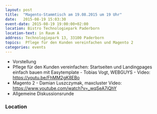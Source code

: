 ```yaml
---
layout: post
title:  "Magento-Stammtisch am 19.08.2015 um 19 Uhr"
date:   2015-08-19 15:03:30
event-date: 2015-08-19 19:00:00+02:00
location: Bistro Technologiepark Paderborn
location-text: in Raum A
address: Technologiepark 13, 33100 Paderborn
topics:  Pflege für den Kunden vereinfachen und Magento 2
categories: events
---
```


*  Vorstellung
*  Pflege für den Kunden vereinfachen: Startseiten und Landingpages einfach bauen mit Easytemplate - Tobias Vogt, WEBGUYS - Video: <a href='https://youtu.be/FhMM2gK8EBo'>https://youtu.be/FhMM2gK8EBo</a>
*  Magento 2 - Damian Luszczymak, maxcluster  Video: <a href='https://www.youtube.com/watch?v=_wqSeA7iQhY'>https://www.youtube.com/watch?v=_wqSeA7iQhY</a>
*  Allgemeine Diskussionsrunde

### Location
